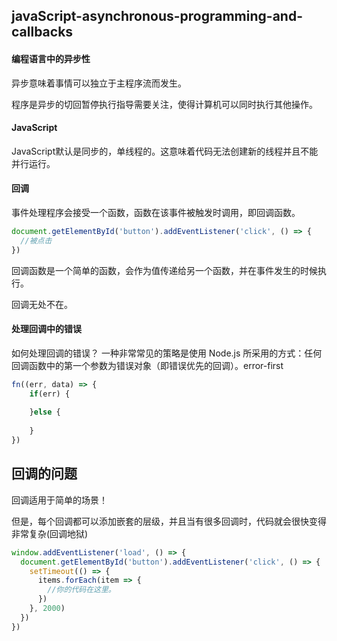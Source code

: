 ## javaScript-asynchronous-programming-and-callbacks

#### 编程语言中的异步性

异步意味着事情可以独立于主程序流而发生。

程序是异步的切回暂停执行指导需要关注，使得计算机可以同时执行其他操作。

#### JavaScript

JavaScript默认是同步的，单线程的。这意味着代码无法创建新的线程并且不能并行运行。

#### 回调

事件处理程序会接受一个函数，函数在该事件被触发时调用，即回调函数。

```js
document.getElementById('button').addEventListener('click', () => {
  //被点击
})
```

回调函数是一个简单的函数，会作为值传递给另一个函数，并在事件发生的时候执行。

回调无处不在。

#### 处理回调中的错误

如何处理回调的错误？ 一种非常常见的策略是使用 Node.js 所采用的方式：任何回调函数中的第一个参数为错误对象（即错误优先的回调）。error-first

```js
fn((err, data) => {
    if(err) {
        
    }else {
        
    }
})
```

## 回调的问题

回调适用于简单的场景！

但是，每个回调都可以添加嵌套的层级，并且当有很多回调时，代码就会很快变得非常复杂(回调地狱)

```js
window.addEventListener('load', () => {
  document.getElementById('button').addEventListener('click', () => {
    setTimeout(() => {
      items.forEach(item => {
        //你的代码在这里。
      })
    }, 2000)
  })
})
```

